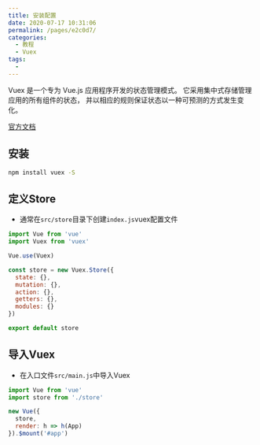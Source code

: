 ```yaml
---
title: 安装配置
date: 2020-07-17 10:31:06
permalink: /pages/e2c0d7/
categories: 
  - 教程
  - Vuex
tags: 
  - 
---
```


Vuex 是一个专为 Vue.js 应用程序开发的状态管理模式。
它采用集中式存储管理应用的所有组件的状态，
并以相应的规则保证状态以一种可预测的方式发生变化。

[官方文档](https://vuex.vuejs.org/zh/installation.html)

<!-- more -->

## 安装

```bash
npm install vuex -S
```


## 定义Store

- 通常在`src/store`目录下创建`index.js`vuex配置文件

```js
import Vue from 'vue'
import Vuex from 'vuex'

Vue.use(Vuex)

const store = new Vuex.Store({
  state: {},
  mutation: {},
  action: {},
  getters: {},
  modules: {}
})

export default store
```

## 导入Vuex

- 在入口文件`src/main.js`中导入Vuex

```js
import Vue from 'vue'
import store from './store'

new Vue({
  store,
  render: h => h(App)
}).$mount('#app')
```

